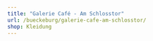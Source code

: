 ```yaml
---
title: "Galerie Café - Am Schlosstor"
url: /bueckeburg/galerie-cafe-am-schlosstor/
shop: Kleidung
---
```

